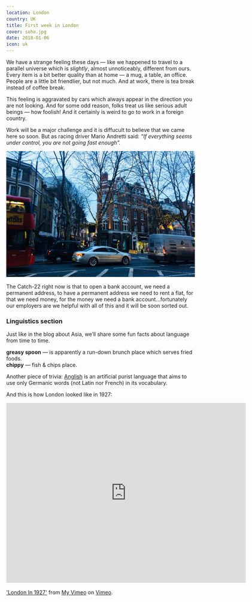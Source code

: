 ```yaml
---
location: London
country: UK
title: First week in London
cover: soho.jpg
date: 2018-01-06
icon: uk
---
```


We have a strange feeling these days — like we happened to travel to a parallel universe which is _slightly_, almost unnoticeably, different from ours. Every item is a bit better quality than at home — a mug, a table, an office. People are a little bit friendlier, but not much. And at work, there is tea break instead of coffee break.

This feeling is aggravated by cars which always appear in the direction you are not looking. And for some odd reason, folks treat us like serious adult beings — how foolish! And it certainly is weird to go to work in a foreign country.

Work will be a major challenge and it is diffucult to believe that we came here so soon. But as racing driver Mario Andretti said: _“If everything seems under control, you are not going fast enough”._

![Soho](../../img/soho.jpg)

The Catch-22 right now is that to open a bank account, we need a permanent address, to have a permanent address we need to rent a flat, for that we need money, for the money we need a bank account…fortunately our employers are we helpful with all of this and it will be soon sorted out. 

### Linguistics section

Just like in the blog about Asia, we’ll share some fun facts about language from time to time.

__greasy spoon__ — is apparently a run-down brunch place which serves fried foods.  
__chippy__ — fish & chips place.

Another piece of trivia: [Anglish](http://anglish.wikia.com/wiki/Anglish_Wordbook) is an artificial purist language that aims to use only Germanic words (not Latin nor French) in its vocabulary.

And this is how London looked like in 1927: 

<iframe src="https://player.vimeo.com/video/66115782" width="640" height="480" frameborder="0" webkitallowfullscreen mozallowfullscreen allowfullscreen></iframe>
<p><a href="https://vimeo.com/66115782">&#039;London In 1927&#039;</a> from <a href="https://vimeo.com/user5545392">My Vimeo</a> on <a href="https://vimeo.com">Vimeo</a>.</p>
